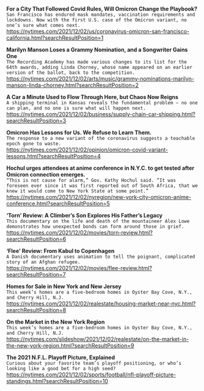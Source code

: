 **For a City That Followed Covid Rules, Will Omicron Change the Playbook?**\
`San Francisco has endured mask mandates, vaccination requirements and lockdowns. Now with the first U.S. case of the Omicron variant, no one’s sure what comes next.`\
https://nytimes.com/2021/12/02/us/coronavirus-omicron-san-francisco-california.html?searchResultPosition=1

**Marilyn Manson Loses a Grammy Nomination, and a Songwriter Gains One**\
`The Recording Academy has made various changes to its list for the 64th awards, adding Linda Chorney, whose name appeared on an earlier version of the ballot, back to the competition.`\
https://nytimes.com/2021/12/02/arts/music/grammy-nominations-marilyn-manson-linda-chorney.html?searchResultPosition=2

**A Car a Minute Used to Flow Through Here, but Chaos Now Reigns**\
`A shipping terminal in Kansas reveals the fundamental problem — no one can plan, and no one is sure what will happen next.`\
https://nytimes.com/2021/12/02/business/supply-chain-car-shipping.html?searchResultPosition=3

**Omicron Has Lessons for Us. We Refuse to Learn Them.**\
`The response to a new variant of the coronavirus suggests a teachable epoch gone to waste.`\
https://nytimes.com/2021/12/02/opinion/omicron-covid-variant-lessons.html?searchResultPosition=4

**Hochul urges attendees at anime conference in N.Y.C. to get tested after Omicron connection emerges.**\
`“This is not cause for alarm,” Gov. Kathy Hochul said. “It was foreseen ever since it was first reported out of South Africa, that we knew it would come to New York State at some point.”`\
https://nytimes.com/2021/12/02/nyregion/new-york-city-omicron-anime-conference.html?searchResultPosition=5

**‘Torn’ Review: A Climber’s Son Explores His Father’s Legacy**\
`This documentary on the life and death of the mountaineer Alex Lowe demonstrates how unexpected bonds can form around those in grief.`\
https://nytimes.com/2021/12/02/movies/torn-review.html?searchResultPosition=6

**‘Flee’ Review: From Kabul to Copenhagen**\
`A Danish documentary uses animation to tell the poignant, complicated story of an Afghan refugee.`\
https://nytimes.com/2021/12/02/movies/flee-review.html?searchResultPosition=7

**Homes for Sale in New York and New Jersey**\
`This week’s homes are a five-bedroom homes in Oyster Bay Cove, N.Y., and Cherry Hill, N.J.`\
https://nytimes.com/2021/12/02/realestate/housing-market-near-nyc.html?searchResultPosition=8

**On the Market in the New York Region**\
`This week’s homes are a five-bedroom homes in Oyster Bay Cove, N.Y., and Cherry Hill, N.J.`\
https://nytimes.com/slideshow/2021/12/02/realestate/on-the-market-in-the-new-york-region.html?searchResultPosition=9

**The 2021 N.F.L. Playoff Picture, Explained**\
`Curious about your favorite team’s playoff positioning, or who’s looking like a good bet for a high seed?`\
https://nytimes.com/2021/12/02/sports/football/nfl-playoff-picture-standings.html?searchResultPosition=10


